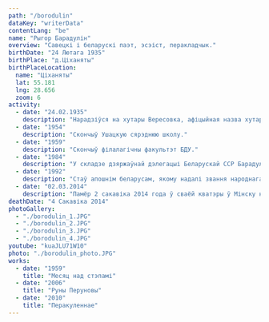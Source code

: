 ```yaml
---
path: "/borodulin"
dataKey: "writerData"
contentLang: "be"
name: "Рыгор Барадулін"
overview: "Савецкі і беларускі паэт, эсэіст, перакладчык."
birthDate: "24 Лютага 1935"
birthPlace: "д.Ціханяты"
birthPlaceLocation:
  name: "Ціханяты"
  lat: 55.181
  lng: 28.656
  zoom: 6
activity:
  - date: "24.02.1935"
    description: "Нарадзіўся на хутары Вересовка, афіцыйная назва хутара было «Гарадок-2» (цяпер гэта паўночна-заходняя ўскраіна д.Ціханяты Сарочынскага сельсавета)."
  - date: "1954"
    description: "Скончыў Ушацкую сярэднюю школу."
  - date: "1959"
    description: "Скончыў філалагічны факультэт БДУ."
  - date: "1984"
    description: "У складзе дзяржаўнай дэлегацыі Беларускай ССР Барадулін прымаў удзел у 39 сесіі Генеральнай асамблеі ААН."
  - date: "1992"
    description: "Стаў апошнім беларусам, якому надалі звання народнага паэта."
  - date: "02.03.2014"
    description: "Памёр 2 сакавіка 2014 года ў сваёй кватэры ў Мінску на 80-м годзе жыцця ад хваробы Паркінсана."
deathDate: "4 Сакавіка 2014"
photoGallery:
  - "./borodulin_1.JPG"
  - "./borodulin_2.JPG"
  - "./borodulin_3.JPG"
  - "./borodulin_4.JPG"
youtube: "kuaJLU71W10"
photo: "./borodulin_photo.JPG"
works:
  - date: "1959"
    title: "Месяц над стэпамі"
  - date: "2006"
    title: "Руны Перуновы"
  - date: "2010"
    title: "Перакуленнае"
---
```

